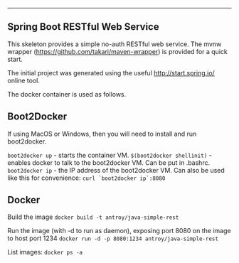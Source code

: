 -------------------------------
Spring Boot RESTful Web Service
-------------------------------

This skeleton provides a simple no-auth RESTful web service. The mvnw wrapper (https://github.com/takari/maven-wrapper) is provided for a quick start.

The initial project was generated using the useful http://start.spring.io/ online tool.

The docker container is used as follows.

Boot2Docker
-----------

If using MacOS or Windows, then you will need to install and run boot2docker.

``boot2docker up`` - starts the container VM.
``$(boot2docker shellinit)`` - enables docker to talk to the boot2docker VM. Can be put in .bashrc.
``boot2docker ip`` - the IP address of the boot2docker VM. Can also be used like this for convenience:
    ``curl `boot2docker ip`:8080``

Docker
------

Build the image
    ``docker build -t antroy/java-simple-rest``

Run the image (with -d to run as daemon), exposing port 8080 on the image to host port 1234
    ``docker run -d -p 8080:1234 antroy/java-simple-rest``

List images:
    ``docker ps -a``



